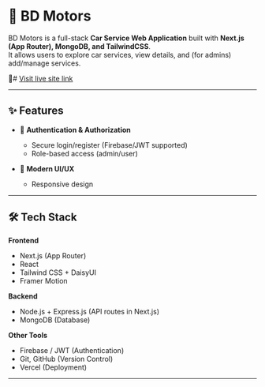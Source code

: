 
# 🚗 BD Motors

BD Motors is a full-stack **Car Service Web Application** built with **Next.js (App Router), MongoDB, and TailwindCSS**.  
It allows users to explore car services, view details, and (for admins) add/manage services.  

🔗# [Visit live site link](https://nextjs-project-2-roan.vercel.app/)

---

## ✨ Features

- 🔐 **Authentication & Authorization**
  - Secure login/register (Firebase/JWT supported)
  - Role-based access (admin/user)


- 📱 **Modern UI/UX**
  - Responsive design
  

---

## 🛠️ Tech Stack

**Frontend**
- Next.js (App Router)
- React
- Tailwind CSS + DaisyUI
- Framer Motion

**Backend**
- Node.js + Express.js (API routes in Next.js)
- MongoDB (Database)

**Other Tools**
- Firebase / JWT (Authentication)
- Git, GitHub (Version Control)
- Vercel (Deployment)

---

